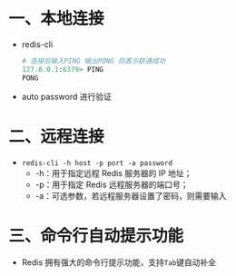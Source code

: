 # 一、本地连接

- redis-cli

  ```python
  # 连接后输入PING 输出PONG 则表示联通成功
  127.0.0.1:6379> PING
  PONG
  ```

- auto password 进行验证


# 二、远程连接

- `redis-cli -h host -p port -a password`
  - -h：用于指定远程 Redis 服务器的 IP 地址；
  - -p：用于指定 Redis 远程服务器的端口号；
  - -a：可选参数，若远程服务器设置了密码，则需要输入

# 三、命令行自动提示功能

- Redis 拥有强大的命令行提示功能，支持`Tab`键自动补全